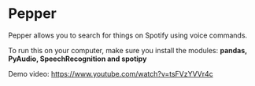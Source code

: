 # Pepper

Pepper allows you to search for things on Spotify using voice commands. 

To run this on your
computer, make sure you install the modules: __pandas, PyAudio, SpeechRecognition and spotipy__

Demo video: https://www.youtube.com/watch?v=tsFVzYVVr4c
